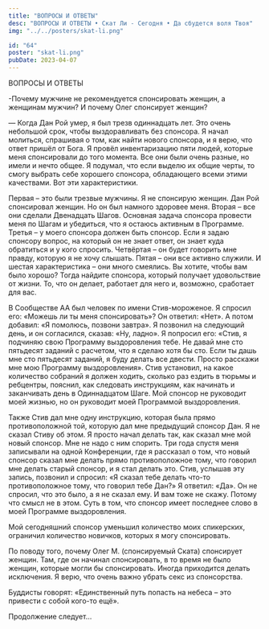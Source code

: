 ```yaml
---
title: "ВОПРОСЫ И ОТВЕТЫ"
desc: "ВОПРОСЫ И ОТВЕТЫ • Скат Ли - Сегодня • Да сбудется воля Твоя"
img: "../../posters/skat-li.png"

id: "64"
poster: "skat-li.png"
pubDate: 2023-04-07
---
```




ВОПРОСЫ И ОТВЕТЫ

-Почему мужчине не рекомендуется спонсировать женщин, а женщинам мужчин? И почему Олег спонсирует женщин?

— Когда Дан Рой умер, я был трезв одиннадцать лет. Это очень небольшой срок, чтобы выздоравливать без спонсора. Я начал молиться, спрашивая о том, как найти нового спонсора, и я верю, что ответ пришёл от Бога. Я провёл инвентаризацию пяти людей, которые меня спонсировали до того момента. Все они были очень разные, но имели и нечто общее. Я подумал, что если выделю их общие черты, то смогу выбрать себе хорошего спонсора, обладающего всеми этими качествами. Вот эти характеристики.

Первая – это были трезвые мужчины. Я не спонсирую женщин. Дан Рой спонсировал женщин. Но он был намного здоровее меня. Вторая – все они сделали Двенадцать Шагов. Основная задача спонсора провести меня по Шагам и убедиться, что я остаюсь активным в Программе. Третья – у моего спонсора должен быть спонсор. Если я задаю спонсору вопрос, на который он не знает ответ, он знает куда обратиться и у кого спросить. Четвёртая – он будет говорить мне правду, которую я не хочу слышать. Пятая – они все активно служили. И шестая характеристика – они много смеялись. Вы хотите, чтобы вам было хорошо? Тогда найдите спонсора, который получает удовольствие от жизни. То, что он делает, работает для него и, возможно, сработает для вас.

В Сообществе АА был человек по имени Стив-мороженое. Я спросил его: «Можешь ли ты меня спонсировать»? Он ответил: «Нет». А потом добавил: «Я помолюсь, позвони завтра». Я позвонил на следующий день, и он согласился, сказав: «Ну, ладно». Я попросил его: «Стив, я подчиняю свою Программу выздоровления тебе. Не давай мне сто пятьдесят заданий с расчетом, что я сделаю хотя бы сто. Если ты дашь мне сто пятьдесят заданий, я буду делать все двести. Просто расскажи мне мою Программу выздоровления». Стив установил, на какое количество собраний я должен ходить, сколько раз ездить в тюрьмы и ребцентры, пояснил, как следовать инструкциям, как начинать и заканчивать день в Одиннадцатом Шаге. Мой спонсор не руководит моей жизнью, но он руководит моей Программой выздоровления.

Также Стив дал мне одну инструкцию, которая была прямо противоположной той, которую дал мне предыдущий спонсор Дан. Я не сказал Стиву об этом. Я просто начал делать так, как сказал мне мой новый спонсор. Мне не надо с ним спорить. Три года спустя меня записывали на одной Конференции, где я рассказал о том, что новый спонсор сказал мне делать прямо противоположное тому, что говорил мне делать старый спонсор, и я стал делать это. Стив, услышав эту запись, позвонил и спросил: «Я сказал тебе делать что-то противоположное тому, что говорил тебе Дан?» Я ответил: «Да». Он не спросил, что это было, а я не сказал ему. И вам тоже не скажу. Потому что смысл не в этом. Суть в том, что спонсор имеет последнее слово в моей Программе выздоровления.

Мой сегодняшний спонсор уменьшил количество моих спикерских, ограничил количество новичков, которых я могу спонсировать.

По поводу того, почему Олег М. (спонсируемый Ската) спонсирует женщин. Там, где он начинал спонсировать, в то время не было женщин, которые могли бы спонсировать. Иногда приходится делать исключения. Я верю, что очень важно убрать секс из спонсорства.

Буддисты говорят: «Единственный путь попасть на небеса – это привести с собой кого-то ещё».

Продолжение следует…




